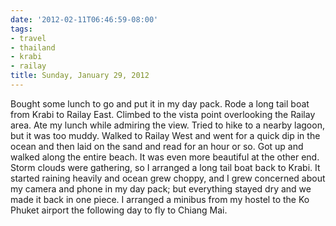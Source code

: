 ```yaml
---
date: '2012-02-11T06:46:59-08:00'
tags:
- travel
- thailand
- krabi
- railay
title: Sunday, January 29, 2012
---
```


Bought some lunch to go and put it in my day pack. Rode a long tail boat from Krabi to Railay East. Climbed to the vista point overlooking the Railay area. Ate my lunch while admiring the view. Tried to hike to a nearby lagoon, but it was too muddy. Walked to Railay West and went for a quick dip in the ocean and then laid on the sand and read for an hour or so. Got up and walked along the entire beach. It was even more beautiful at the other end. Storm clouds were gathering, so I arranged a long tail boat back to Krabi. It started raining heavily and ocean grew choppy, and I grew concerned about my camera and phone in my day pack; but everything stayed dry and we made it back in one piece. I arranged a minibus from my hostel to the Ko Phuket airport the following day to fly to Chiang Mai.
